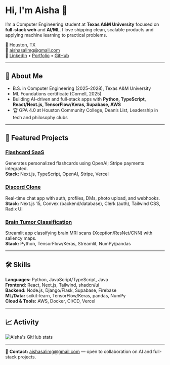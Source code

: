 # Hi, I'm Aisha 👋

I’m a Computer Engineering student at **Texas A&M University** focused on **full-stack web** and **AI/ML**. I love shipping clean, scalable products and applying machine learning to practical problems.

📍 Houston, TX  
📧 [aishasalimg@gmail.com](mailto:aishasalimg@gmail.com)  
🔗 [LinkedIn](https://www.linkedin.com/in/aisha-salimgereyeva/) • [Portfolio](https://aishasalim.github.io/) • [GitHub](https://github.com/aishasalim)

---

## 🚀 About Me
- B.S. in Computer Engineering (2025–2028), Texas A&M University  
- ML Foundations certificate (Cornell, 2025)  
- Building AI-driven and full-stack apps with **Python, TypeScript, React/Next.js, TensorFlow/Keras, Supabase, AWS**
- 🏆 GPA 4.0 at Houston Community College, Dean’s List, Leadership in tech and philosophy clubs  

---

## 🧩 Featured Projects

### [Flashcard SaaS](https://github.com/aishasalim/flashcard-saas)
Generates personalized flashcards using OpenAI; Stripe payments integrated.  
**Stack:** Next.js, TypeScript, OpenAI, Stripe, Vercel

### [Discord Clone](https://github.com/aishasalim/discord-clone)
Real-time chat app with auth, profiles, DMs, photo upload, and webhooks.  
**Stack:** Next.js 15, Convex (backend/database), Clerk (auth), Tailwind CSS, Radix UI

### [Brain Tumor Classification](https://github.com/aishasalim/btc)
Streamlit app classifying brain MRI scans (Xception/ResNet/CNN) with saliency maps.  
**Stack:** Python, TensorFlow/Keras, Streamlit, NumPy/pandas

---

## 🛠 Skills
**Languages:** Python, JavaScript/TypeScript, Java  
**Frontend:** React, Next.js, Tailwind, shadcn/ui  
**Backend:** Node.js, Django/Flask, Supabase, Firebase  
**ML/Data:** scikit-learn, TensorFlow/Keras, pandas, NumPy  
**Cloud & Tools:** AWS, Docker, CI/CD, Vercel

---

## 📈 Activity
![Aisha's GitHub stats](https://github-readme-stats.vercel.app/api?username=aishasalim&show_icons=true)

---

💬 **Contact:** [aishasalimg@gmail.com](mailto:aishasalimg@gmail.com) — open to collaboration on AI and full-stack projects.

